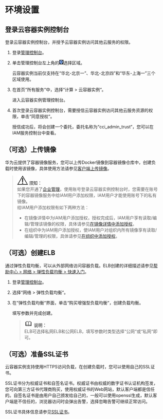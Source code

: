 # 环境设置<a name="cci_01_0005"></a>

## 登录云容器实例控制台<a name="section581574714377"></a>

登录云容器实例控制台，并授予云容器实例访问其他云服务的权限。

1.  登录[管理控制台](https://console.huaweicloud.com)。
2.  单击管理控制台左上角的![](figures/icon-region-1.png)选择区域。

    云容器实例当前仅支持在“华北-北京一”、华北-北京四”和“华东-上海一”三个区域使用。

3.  在首页“所有服务“中，选择“计算  \>  云容器实例“。

    进入云容器实例管理控制台。

4.  首次登录云容器实例控制台，需要授信云容器实例访问其他云服务资源的权限，单击“同意授权“。

    授信成功后，将会创建一个委托，委托名称为“cci\_admin\_trust“，您可以在IAM服务控制台中查看。


## （可选）上传镜像<a name="section1593133403517"></a>

华为云提供了容器镜像服务，您可以上传Docker镜像到容器镜像仓库中，创建负载时使用该镜像，具体使用方法请参见[客户端上传镜像](https://support.huaweicloud.com/usermanual-swr/swr_01_0011.html)。

>![](public_sys-resources/icon-notice.gif) **须知：**   
>如果您开通了[企业管理](https://support.huaweicloud.com/usermanual-em/zh-cn_topic_0123692049.html)，使用账号登录云容器实例控制台时，您需要在账号下的容器镜像服务中给IAM用户添加权限，IAM用户才能使用账号下的私有镜像。  
>给IAM用户添加权限有如下两种方法：  
>-   在镜像详情中为IAM用户添加授权，授权完成后，IAM用户享有读取/编辑/管理该镜像的权限，具体请参见[在镜像详情中添加授权](https://support.huaweicloud.com/usermanual-swr/swr_01_0015.html)。  
>-   在组织中为IAM用户添加授权，使IAM用户对组织内所有镜像享有读取/编辑/管理的权限，具体请参见[在组织中添加授权](https://support.huaweicloud.com/usermanual-swr/swr_01_0015.html)。  

## （可选）创建ELB<a name="section7739134617351"></a>

通过弹性负载均衡，可以从外部网络访问容器负载。ELB创建的详细描述请参见[帮助中心 \> 网络 \> 弹性负载均衡 \> 快速入门](https://support.huaweicloud.com/qs-elb/zh-cn_topic_0052569751.html#section2)。

1.  登录[管理控制台](https://console.huaweicloud.com)。
2.  选择“网络 \> 弹性负载均衡“。
3.  在“弹性负载均衡“界面，单击“购买增强型负载均衡“，创建负载均衡。

    填写参数并完成创建。

    >![](public_sys-resources/icon-note.gif) **说明：**   
    >ELB可选择私网ELB和公网ELB，填写参数时类型选择“公网“或“私网“即可。  


## （可选）准备SSL证书<a name="section4305135603519"></a>

云容器实例支持使用HTTPS访问负载，在创建负载时，您可以使用自己的SSL证书。

SSL证书分为权威证书和自签名证书。权威证书由权威的数字证书认证机构签发，您可向第三方证书代理商购买，使用权威证书的Web网站，默认客户端都是信任的。自签名证书是由用户自己颁发给自己的，一般可以使用openssl生成，默认客户端是不信任的，浏览器访问时会弹出告警，选择忽略告警可继续正常访问。

SSL证书具体信息请参见[SSL证书](SSL证书.md)。

